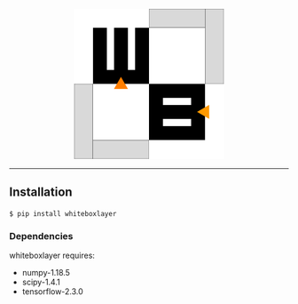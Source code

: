 <div align="center">
  <p>
    <img src="misc/wblayer-logo.png" width="270">
  </p>
</div>  

---

## Installation
```
$ pip install whiteboxlayer
```

### Dependencies
whiteboxlayer requires:
* numpy-1.18.5  
* scipy-1.4.1  
* tensorflow-2.3.0  
